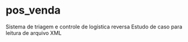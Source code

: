 # pos_venda
Sistema de triagem e controle de logística reversa
Estudo de caso para leitura de arquivo XML
